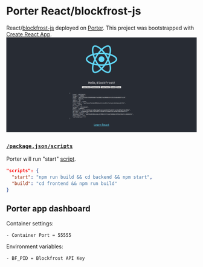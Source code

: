 # Porter React/blockfrost-js
React/[blockfrost-js](https://github.com/blockfrost/blockfrost-js) deployed on [Porter](https://react-blockfrost-2f2f5a5c7fe7f52f.onporter.run). 
This project was bootstrapped with [Create React App](https://github.com/facebook/create-react-app). 
<img src="frontend/screenshots/0_HomePage0.png"/>

### [`/package.json/scripts`](package.json#L5)
Porter will run "start" [script](package.json#L5).
```json
"scripts": {
  "start": "npm run build && cd backend && npm start",
  "build": "cd frontend && npm run build"
}
```

## Porter app dashboard
Container settings:
```
- Container Port = 55555
```

Environment variables:
```
- BF_PID = Blockfrost API Key
```
